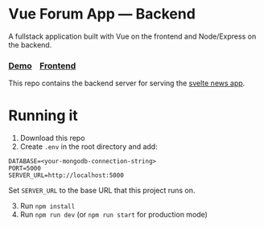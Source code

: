 # Vue Forum App — Backend

A fullstack application built with Vue on the frontend and Node/Express on the backend.

### [Demo](https://vue-forum-app.herokuapp.com/)&nbsp;&nbsp;&nbsp;&nbsp;[Frontend](https://github.com/TahaSh/vue-forum-app)

This repo contains the backend server for serving the [svelte news app](https://github.com/TahaSh/vue-forum-app).

# Running it

1. Download this repo
2. Create `.env` in the root directory and add:
```
DATABASE=<your-mongodb-connection-string>
PORT=5000
SERVER_URL=http://localhost:5000
```
Set `SERVER_URL` to the base URL that this project runs on.

3. Run `npm install`
4. Run `npm run dev` (or `npm run start` for production mode)